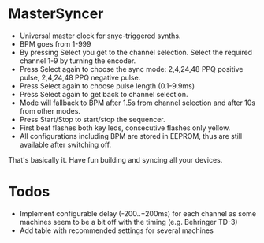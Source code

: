 # MasterSyncer
- Universal master clock for snyc-triggered synths.
- BPM goes from 1-999
- By pressing Select you get to the channel selection. Select the required channel 1-9 by turning the encoder.
- Press Select again to choose the sync mode: 2,4,24,48 PPQ positive pulse, 2,4,24,48 PPQ negative pulse.
- Press Select again to choose pulse length (0.1-9.9ms)
- Press Select again to get back to channel selection.
- Mode will fallback to BPM after 1.5s from channel selection and after 10s from other modes.
- Press Start/Stop to start/stop the sequencer.
- First beat flashes both key leds, consecutive flashes only yellow.
- All configurations including BPM are stored in EEPROM, thus are still available after switching off.

That's basically it.
Have fun building and syncing all your devices.

# Todos
- Implement configurable delay (-200..+200ms) for each channel as some machines seem to be a bit off with the timing (e.g. Behringer TD-3)
- Add table with recommended settings for several machines
